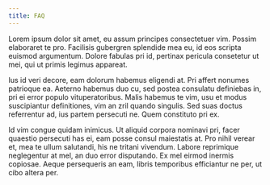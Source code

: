 ```yaml
---
title: FAQ
---
```

Lorem ipsum dolor sit amet, eu assum principes consectetuer vim. Possim elaboraret te pro. Facilisis gubergren splendide mea eu, id eos scripta euismod argumentum. Dolore fabulas pri id, pertinax pericula consetetur ut mei, qui ut primis legimus appareat.

Ius id veri decore, eam dolorum habemus eligendi at. Pri affert nonumes patrioque ea. Aeterno habemus duo cu, sed postea consulatu definiebas in, pri ei error populo vituperatoribus. Malis habemus te vim, usu et modus suscipiantur definitiones, vim an zril quando singulis. Sed suas doctus referrentur ad, ius partem persecuti ne. Quem constituto pri ex.

Id vim congue quidam inimicus. Ut aliquid corpora nominavi pri, facer quaestio persecuti has ei, eam posse consul maiestatis at. Pro nihil verear et, mea te ullum salutandi, his ne tritani vivendum. Labore reprimique neglegentur at mel, an duo error disputando. Ex mel eirmod inermis copiosae. Aeque persequeris an eam, libris temporibus efficiantur ne per, ut cibo altera per.
